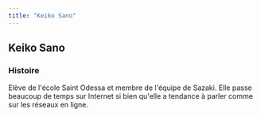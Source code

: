 ```yaml
---
title: "Keiko Sano"
---
```


Keiko Sano
----------







### Histoire


Elève de l'école Saint Odessa et membre de l'équipe de Sazaki. Elle passe beaucoup de temps sur Internet si bien qu'elle a tendance à parler comme sur les réseaux en ligne.


